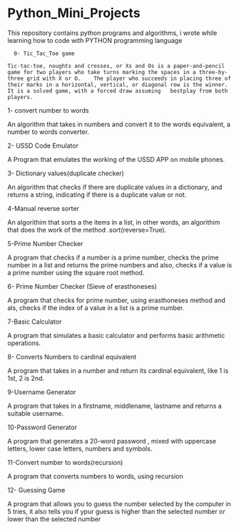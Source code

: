 # Python_Mini_Projects
This repository contains python programs and algorithms, i wrote while learning how to code with PYTHON programming language


      0- Tic_Tac_Toe game

    Tic-tac-toe, noughts and crosses, or Xs and Os is a paper-and-pencil game for two players who take turns marking the spaces in a three-by-three grid with X or O.    The player who succeeds in placing three of their marks in a horizontal, vertical, or diagonal row is the winner. It is a solved game, with a forced draw assuming   bestplay from both players.
  
  
  1- convert number to words
  
  An algorithm that takes in numbers and convert it to the words equivalent, a number to words converter.
  
  
  2- USSD Code Emulator
  
  A Program that emulates the working of the USSD APP on mobile phones.
  
  
  3- Dictionary values(duplicate checker)
  
  An algorithm that checks if there are duplicate values in a dictionary, and returns a string, indicating if there is a duplicate value or not.
  
  
  4-Manual reverse sorter
  
  An algorithim that sorts a the items in a list, in other words, an algorithim that does the work of the method .sort(reverse=True).
  
  
  5-Prime Number Checker
  
  A program that checks if a number is a prime number, checks the prime number in a list and returns the prime numbers and also, checks if a value is a prime number      using the square root method. 
  
  
  6- Prime Number Checker (Sieve of erasthoneses)
  
  A program that checks for prime number, using erasthoneses method and als, checks if the index of a value in a list is a prime number.
  
  
  7-Basic Calculator
  
  A program that simulates a basic calculator and performs basic arithmetic operations.
  
  
  8- Converts Numbers to cardinal equivalent
  
  A program that takes in a number and return its cardinal equivalent, like 1 is 1st, 2 is 2nd.
  
  
  9-Username Generator
  
  A program that takes in a firstname, middlename, lastname and returns a suitable username.
  
  
  10-Password Generator
  
  A program that generates a 20-word password , mixed with uppercase letters, lower case letters, numbers and symbols.
  
  
  11-Convert number to words(recursion)
  
  A program that converts numbers to words, using recursion
  
  
  12- Guessing Game
  
  A program that allows you to guess the number selected by the computer in 5 tries, it also tells you if ypur guess is higher than the selected number or lower than the selected number
  
  
